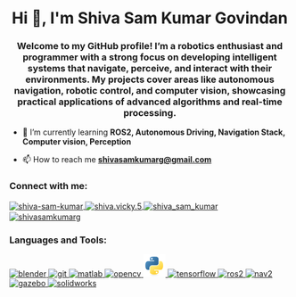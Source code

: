 <h1 align="center">Hi 👋, I'm Shiva Sam Kumar Govindan</h1>
<h3 align="center">Welcome to my GitHub profile! I’m a robotics enthusiast and programmer with a strong focus on developing intelligent systems that navigate, perceive, and interact with their environments. My projects cover areas like autonomous navigation, robotic control, and computer vision, showcasing practical applications of advanced algorithms and real-time processing.</h3>

- 🌱 I’m currently learning **ROS2, Autonomous Driving, Navigation Stack, Computer vision, Perception**

- 📫 How to reach me **shivasamkumarg@gmail.com**

<h3 align="left">Connect with me:</h3>
<p align="left">
    <a href="https://www.linkedin.com/in/shiva-sam-kumar/" target="blank">
        <img align="center" src="https://raw.githubusercontent.com/rahuldkjain/github-profile-readme-generator/master/src/images/icons/Social/linked-in-alt.svg" alt="shiva-sam-kumar" height="30" width="40" />
    </a>
    <a href="https://www.facebook.com/shiva.vicky.5/" target="blank">
        <img align="center" src="https://raw.githubusercontent.com/rahuldkjain/github-profile-readme-generator/master/src/images/icons/Social/facebook.svg" alt="shiva.vicky.5" height="30" width="40" />
    </a>
    <a href="https://www.instagram.com/shiva_sam_kumar/" target="blank">
        <img align="center" src="https://raw.githubusercontent.com/rahuldkjain/github-profile-readme-generator/master/src/images/icons/Social/instagram.svg" alt="shiva_sam_kumar" height="30" width="40" />
    </a>
    <a href="https://www.hackerrank.com/shivasamkumarg" target="blank">
        <img align="center" src="https://raw.githubusercontent.com/rahuldkjain/github-profile-readme-generator/master/src/images/icons/Social/hackerrank.svg" alt="shivasamkumarg" height="30" width="40" />
    </a>
</p>

<h3 align="left">Languages and Tools:</h3>
<p align="left"> 
    <a href="https://www.blender.org/" target="_blank" rel="noreferrer"> 
        <img src="https://download.blender.org/branding/community/blender_community_badge_white.svg" alt="blender" width="40" height="40"/> 
    </a> 
    <a href="https://git-scm.com/" target="_blank" rel="noreferrer"> 
        <img src="https://www.vectorlogo.zone/logos/git-scm/git-scm-icon.svg" alt="git" width="40" height="40"/> 
    </a> 
    <a href="https://www.mathworks.com/" target="_blank" rel="noreferrer"> 
        <img src="https://upload.wikimedia.org/wikipedia/commons/2/21/Matlab_Logo.png" alt="matlab" width="40" height="40"/> 
    </a> 
    <a href="https://opencv.org/" target="_blank" rel="noreferrer"> 
        <img src="https://www.vectorlogo.zone/logos/opencv/opencv-icon.svg" alt="opencv" width="40" height="40"/> 
    </a> 
    <a href="https://www.python.org" target="_blank" rel="noreferrer"> 
        <img src="https://raw.githubusercontent.com/devicons/devicon/master/icons/python/python-original.svg" alt="python" width="40" height="40"/> 
    </a> 
    <a href="https://www.tensorflow.org" target="_blank" rel="noreferrer"> 
        <img src="https://www.vectorlogo.zone/logos/tensorflow/tensorflow-icon.svg" alt="tensorflow" width="40" height="40"/> 
    </a>
    <a href="https://www.ros.org" target="_blank" rel="noreferrer"> 
        <img src="https://www.vectorlogo.zone/logos/ros/ros-icon.svg" alt="ros2" width="40" height="40"/> 
    </a>
    <a href="https://navigation.ros.org/" target="_blank" rel="noreferrer"> 
        <img src="https://raw.githubusercontent.com/ros-planning/navigation2/main/doc/nav2_logo.png" alt="nav2" width="40" height="40"/> 
    </a>
<!--     <a href="https://moveit.ros.org/" target="_blank" rel="noreferrer"> 
        <img src="https://raw.githubusercontent.com/ros-planning/moveit2/master/.moveit_logo/moveit_logo_icon.svg" alt="moveit" width="40" height="40"/> 
    </a> -->
    <a href="http://gazebosim.org/" target="_blank" rel="noreferrer"> 
        <img src="https://classic.gazebosim.org/assets/logos/gazebo_vert_pos-faad8cc37ab336f850e549077ef5831e5098034532113b06328dfd70355fb8f7.svg" alt="gazebo" width="50" height="50"/> 
    </a>
    <a href="https://www.solidworks.com/" target="_blank" rel="noreferrer"> 
        <img src="https://upload.wikimedia.org/wikipedia/en/d/d2/SolidWorks_Logo.svg" alt="solidworks" width="50" height="50"/> 
    </a>
</p>
